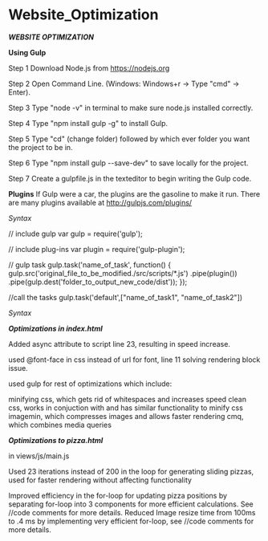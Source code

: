 # Website_Optimization

*******WEBSITE OPTIMIZATION*******


****Using Gulp****

Step 1
Download Node.js from https://nodejs.org

Step 2
Open Command Line. (Windows: Windows+r -> Type "cmd" -> Enter).

Step 3
Type "node -v" in terminal to make sure node.js installed correctly.

Step 4
Type "npm install gulp -g" to install Gulp.

Step 5
Type "cd" (change folder) followed by which ever folder you want the project to be in.

Step 6
Type "npm install gulp --save-dev" to save locally for the project.

Step 7
Create a gulpfile.js in the texteditor to begin writing the Gulp code.



**Plugins**
If Gulp were a car, the plugins are the gasoline to make it run. There are many plugins available at http://gulpjs.com/plugins/


*Syntax*

// include gulp
var gulp = require('gulp'); 

// include plug-ins
var plugin = require('gulp-plugin');

// gulp task
gulp.task('name_of_task', function() {
  gulp.src('original_file_to_be_modified./src/scripts/*.js')
    .pipe(plugin())
    .pipe(gulp.dest('folder_to_output_new_code/dist'));
});

//call the tasks
gulp.task('default',["name_of_task1", "name_of_task2"])

*Syntax*



***Optimizations in index.html***

Added async attribute to script line 23, resulting in speed increase.

used @font-face in css instead of url for font, line 11 solving rendering block issue.

used gulp for rest of optimizations which include:

minifying css, which gets rid of whitespaces and increases speed
clean css, works in conjuction with and has similar functionality to minify css 
imagemin, which compresses images and allows faster rendering
cmq, which combines media queries

***Optimizations to pizza.html***

in views/js/main.js

Used 23 iterations instead of 200 in the loop for generating sliding pizzas, used for faster rendering without affecting functionality

Improved efficiency in the for-loop for updating pizza positions by separating for-loop into 3 components for more efficient calculations. See //code comments for more details. 
Reduced Image resize time from 100ms to .4 ms by implementing very efficient for-loop, see 
//code comments for more details.
